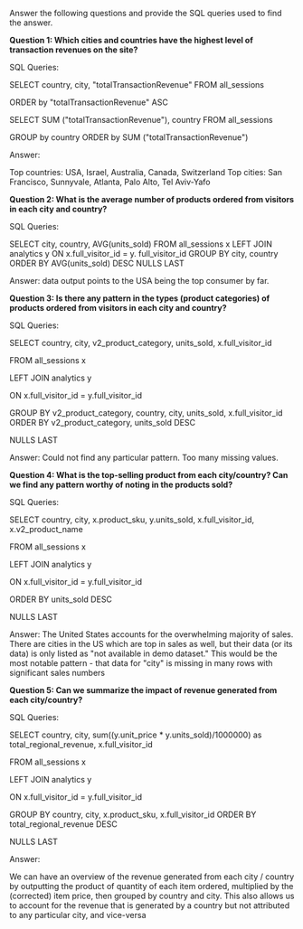 Answer the following questions and provide the SQL queries used to find the answer.

    
**Question 1: Which cities and countries have the highest level of transaction revenues on the site?**


SQL Queries:

SELECT country, city, "totalTransactionRevenue" FROM all_sessions

ORDER by "totalTransactionRevenue" ASC



SELECT SUM ("totalTransactionRevenue"), country FROM all_sessions

GROUP by country ORDER by SUM ("totalTransactionRevenue")




Answer:

Top countries: USA, Israel, Australia, Canada, Switzerland
Top cities: San Francisco, Sunnyvale, Atlanta, Palo Alto, Tel Aviv-Yafo


**Question 2: What is the average number of products ordered from visitors in each city and country?**


SQL Queries:

SELECT city, country, AVG(units_sold) 
FROM all_sessions x
LEFT JOIN analytics y
ON x.full_visitor_id = y. full_visitor_id
GROUP BY city, country
ORDER BY AVG(units_sold) DESC NULLS LAST

Answer: data output points to the USA being the top consumer by far.

**Question 3: Is there any pattern in the types (product categories) of products ordered from visitors in each city and country?**


SQL Queries:

SELECT country, city, v2_product_category, units_sold, x.full_visitor_id

FROM all_sessions x

LEFT JOIN analytics y

ON x.full_visitor_id = y.full_visitor_id

GROUP BY v2_product_category, country, city, units_sold, x.full_visitor_id
ORDER BY v2_product_category, units_sold DESC

NULLS LAST



Answer: Could not find any particular pattern. Too many missing values.



**Question 4: What is the top-selling product from each city/country? Can we find any pattern worthy of noting in the products sold?**


SQL Queries:

SELECT country, city, x.product_sku, y.units_sold, x.full_visitor_id, x.v2_product_name

FROM all_sessions x

LEFT JOIN analytics y

ON x.full_visitor_id = y.full_visitor_id

ORDER BY units_sold DESC

NULLS LAST


Answer: The United States accounts for the overwhelming majority of sales. There are cities in the US which are top in sales as well, but their data (or its data) is only listed as "not available in demo dataset." This would be the most notable pattern - that data for "city" is missing in many rows with significant sales numbers




**Question 5: Can we summarize the impact of revenue generated from each city/country?**

SQL Queries: 

SELECT country, city, sum((y.unit_price * y.units_sold)/1000000) as total_regional_revenue, x.full_visitor_id

FROM all_sessions x

LEFT JOIN analytics y

ON x.full_visitor_id = y.full_visitor_id

GROUP BY country, city, x.product_sku, x.full_visitor_id
ORDER BY total_regional_revenue DESC

NULLS LAST


Answer:

We can have an overview of the revenue generated from each city / country by outputting the product of quantity of each item ordered, multiplied by the (corrected) item price, then grouped by country and city. This also allows us to account for the revenue that is generated by a country but not attributed to any particular city, and vice-versa







